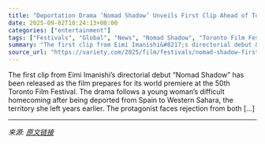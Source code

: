 ```yaml
---
title: "Deportation Drama ‘Nomad Shadow’ Unveils First Clip Ahead of Toronto World Premiere (EXCLUSIVE)"
date: 2025-09-02T10:24:13+08:00
categories: ["entertainment"]
tags: ["Festivals", "Global", "News", "Nomad Shadow", "Toronto Film Festival"]
summary: "The first clip from Eimi Imanishi&#8217;s directorial debut &#8220;Nomad Shadow&#8221; has been released as the film prepares for its world premiere at the 50th Toronto Film Festival. The drama follow"
source_url: "https://variety.com/2025/film/festivals/nomad-shadow-first-clip-toronto-1236504367/"
---
```


The first clip from Eimi Imanishi&#8217;s directorial debut &#8220;Nomad Shadow&#8221; has been released as the film prepares for its world premiere at the 50th Toronto Film Festival. The drama follows a young woman&#8217;s difficult homecoming after being deported from Spain to Western Sahara, the territory she left years earlier. The protagonist faces rejection from both [&#8230;]

---

*来源: [原文链接](https://variety.com/2025/film/festivals/nomad-shadow-first-clip-toronto-1236504367/)*
